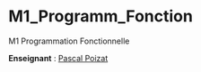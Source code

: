 # M1_Programm_Fonction
M1 Programmation Fonctionnelle

**Enseignant** : [Pascal Poizat](mailto:ppoizat@parisnanterre.fr)
